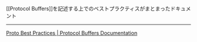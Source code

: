 [[Protocol Buffers]]を記述する上でのベストプラクティスがまとまったドキュメント

---

[Proto Best Practices | Protocol Buffers Documentation](https://protobuf.dev/programming-guides/dos-donts/)